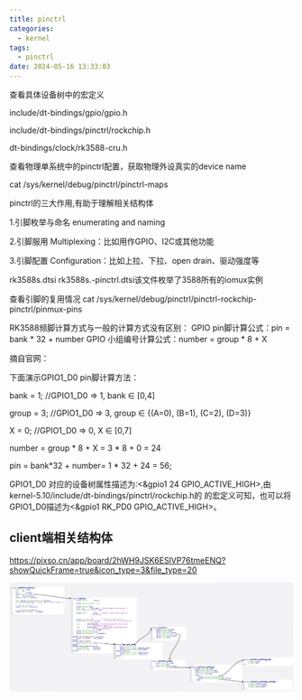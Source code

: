```yaml
---
title: pinctrl
categories:
  - kernel
tags:
  - pinctrl
date: 2024-05-16 13:33:03
---
```




查看具体设备树中的宏定义

include/dt-bindings/gpio/gpio.h

include/dt-bindings/pinctrl/rockchip.h

dt-bindings/clock/rk3588-cru.h



查看物理单系统中的pinctrl配置，获取物理外设真实的device name

  cat /sys/kernel/debug/pinctrl/pinctrl-maps





pinctrl的三大作用,有助于理解相关结构体

1.引脚枚举与命名 enumerating and naming

2.引脚服用 Multiplexing：比如用作GPIO、I2C或其他功能

3.引脚配置 Configuration：比如上拉、下拉、open drain、驱动强度等





rk3588s.dtsi
rk3588s.-pinctrl.dtsi该文件枚举了3588所有的iomux实例

查看引脚的复用情况
cat /sys/kernel/debug/pinctrl/pinctrl-rockchip-pinctrl/pinmux-pins

RK3588频脚计算方式与一般的计算方式没有区别：
GPIO pin脚计算公式：pin = bank * 32 + number
GPIO 小组编号计算公式：number = group * 8 + X

摘自官网：

下面演示GPIO1_D0 pin脚计算方法：

bank = 1;      //GPIO1_D0 => 1, bank ∈ [0,4]

group = 3;      //GPIO1_D0 => 3, group ∈ {(A=0), (B=1), (C=2), (D=3)}

X = 0;       //GPIO1_D0 => 0, X ∈ [0,7]

number = group * 8 + X = 3 * 8 + 0 = 24

pin = bank*32 + number= 1 * 32 + 24 = 56;

GPIO1_D0 对应的设备树属性描述为:<&gpio1 24 GPIO_ACTIVE_HIGH>,由kernel-5.10/include/dt-bindings/pinctrl/rockchip.h的
的宏定义可知，也可以将GPIO1_D0描述为<&gpio1 RK_PD0 GPIO_ACTIVE_HIGH>。



## client端相关结构体

https://pixso.cn/app/board/2hWH9JSK6ESlVP76tmeENQ?showQuickFrame=true&icon_type=3&file_type=20 

![image-20240530170508734](../imgs/image-20240530170508734.png)
